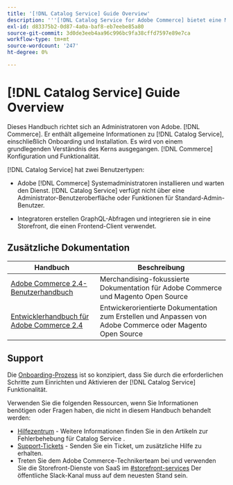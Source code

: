```yaml
---
title: '[!DNL Catalog Service] Guide Overview'
description: '''[!DNL Catalog Service for Adobe Commerce] bietet eine Möglichkeit, den Inhalt von Produktansichtsseiten und Produktlistenseiten schneller abzurufen als die nativen Adobe Commerce GraphQL-Abfragen."'
exl-id: d83375b2-0d87-4a0a-baf8-eb7eebe85a80
source-git-commit: 3d0de3eeb4aa96c996bc9fa38cffd7597e89e7ca
workflow-type: tm+mt
source-wordcount: '247'
ht-degree: 0%

---
```


# [!DNL Catalog Service] Guide Overview

Dieses Handbuch richtet sich an Administratoren von Adobe. [!DNL Commerce]. Er enthält allgemeine Informationen zu [!DNL Catalog Service], einschließlich Onboarding und Installation. Es wird von einem grundlegenden Verständnis des Kerns ausgegangen. [!DNL Commerce] Konfiguration und Funktionalität.

[!DNL Catalog Service] hat zwei Benutzertypen:

* Adobe [!DNL Commerce] Systemadministratoren installieren und warten den Dienst. [!DNL Catalog Service] verfügt nicht über eine Administrator-Benutzeroberfläche oder Funktionen für Standard-Admin-Benutzer.

* Integratoren erstellen GraphQL-Abfragen und integrieren sie in eine Storefront, die einen Frontend-Client verwendet.

## Zusätzliche Dokumentation

| Handbuch | Beschreibung |
|------ | ----------- |
| [Adobe Commerce 2.4-Benutzerhandbuch](https://experienceleague.adobe.com/docs/commerce.html) | Merchandising-fokussierte Dokumentation für Adobe Commerce und Magento Open Source |
| [Entwicklerhandbuch für Adobe Commerce 2.4](https://developer.adobe.com/commerce/docs) | Entwickerorientierte Dokumentation zum Erstellen und Anpassen von Adobe Commerce oder Magento Open Source |

## Support

Die [Onboarding-Prozess](https://experienceleague.adobe.com/docs/commerce-merchant-services/catalog-service/installation.html) ist so konzipiert, dass Sie durch die erforderlichen Schritte zum Einrichten und Aktivieren der [!DNL Catalog Service] Funktionalität.

Verwenden Sie die folgenden Ressourcen, wenn Sie Informationen benötigen oder Fragen haben, die nicht in diesem Handbuch behandelt werden:

* [Hilfezentrum](https://support.magento.com/hc/en-us/search#q=catalog%20service&amp;sort=relevancy) - Weitere Informationen finden Sie in den Artikeln zur Fehlerbehebung für Catalog Service .
* [Support-Tickets](https://experienceleague.adobe.com/docs/commerce-knowledge-base/kb/help-center-guide/magento-help-center-user-guide.html?lang=en#submit-ticket) - Senden Sie ein Ticket, um zusätzliche Hilfe zu erhalten.
* Treten Sie dem Adobe Commerce-Technikerteam bei und verwenden Sie die Storefront-Dienste von SaaS im [#storefront-services](https://magentocommeng.slack.com/archives/C03HVPG8RS4) Der öffentliche Slack-Kanal muss auf dem neuesten Stand sein.
